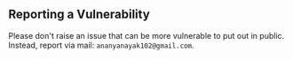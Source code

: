 ## Reporting a Vulnerability
Please don't raise an issue that can be more vulnerable to put out in public. Instead, report via mail: `ananyanayak102@gmail.com`.
